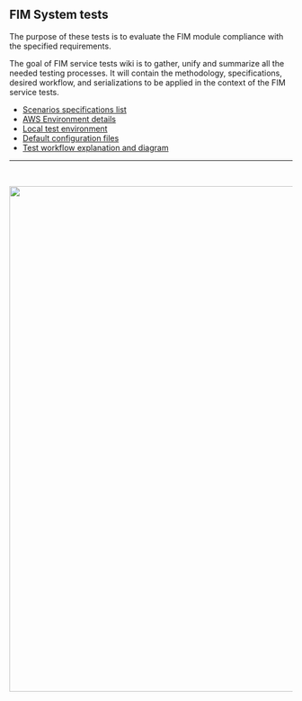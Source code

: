 ## FIM System tests
The purpose of these tests is to evaluate the FIM module compliance with the specified requirements.

The goal of FIM service tests wiki is to gather, unify and summarize all the needed testing processes. It will contain the methodology, specifications, desired workflow, and serializations to be applied in the context of the FIM service tests.

 * [Scenarios specifications list](https://github.com/wazuh/wazuh-qa/wiki/FIM-System-tests:-Scenarios-list)
 * [AWS Environment details](https://github.com/wazuh/wazuh-qa/wiki/FIM-System-tests:-AWS-Environment-details)
 * [Local test environment](https://github.com/wazuh/wazuh-qa/wiki/FIM-System-tests:-Steps-to-set-the-test-environment)
 * [Default configuration files](https://github.com/wazuh/wazuh-qa/wiki/FIM-System-tests:-Default-ossec.conf-files)
 * [Test workflow explanation and diagram](https://github.com/wazuh/wazuh-qa/wiki/FIM-System-tests:-Test-workflow-explanation-and-diagram)
___
<br>

<a target="blank" href="https://i.imgur.com/Sl2kAzB.png"><img src="https://i.imgur.com/Sl2kAzB.png" width="900"></a>